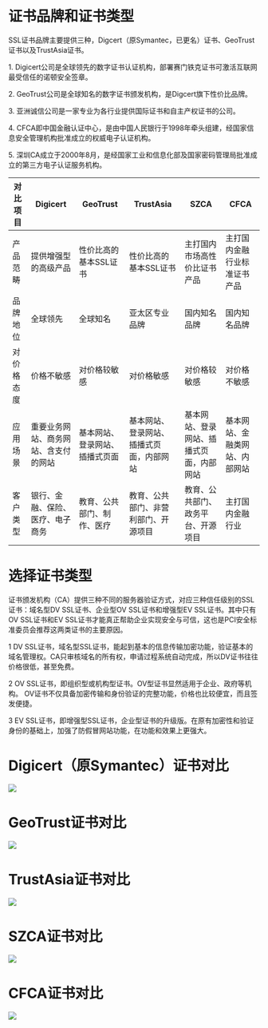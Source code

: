 

# 证书品牌和证书类型

SSL证书品牌主要提供三种，Digcert（原Symantec，已更名）证书、GeoTrust证书以及TrustAsia证书。

1\. Digicert公司是全球领先的数字证书认证机构，部署赛门铁克证书可激活互联网最受信任的诺顿安全签章。

2\. GeoTrust公司是全球知名的数字证书颁发机构，是Digcert旗下性价比品牌。

3\. 亚洲诚信公司是一家专业为各行业提供国际证书和自主产权证书的公司。

4\. CFCA即中国金融认证中心，是由中国人民银行于1998年牵头组建，经国家信息安全管理机构批准成立的权威电子认证机构。

5\. 深圳CA成立于2000年8月，是经国家工业和信息化部及国家密码管理局批准成立的第三方电子认证服务机构。

| 对比项目  | Digicert          | GeoTrust        | TrustAsia            | SZCA                 | CFCA                 |
| -----    | ------------------| --------------- | -------------------- | -------------------- | -------------------- |
| 产品范畴  | 提供增强型的高级产品         | 性价比高的基本SSL证书    | 性价比高的基本SSL证书      | 主打国内市场高性价比证书产品     | 主打国内金融行业标准证书产品 |
| 品牌地位  | 全球领先               | 全球知名            | 亚太区专业品牌              | 国内知名品牌                 |  国内知名品牌                 |  金融行业证书领头羊                 |  
| 对价格态度 | 价格不敏感              | 对价格较敏感          | 对价格敏感                | 对价格较敏感                | 对价格不敏感                |
| 应用场景  | 重要业务网站、商务网站、含支付的网站 | 基本网站、登录网站、插播式页面 | 基本网站、登录网站、插播式页面，内部网站 | 基本网站、登录网站、插播式页面，内部网站 | 基本网站、金融类网站、内部网站 |
| 客户类型  | 银行、金融、保险、医疗、电子商务   | 教育、公共部门、制作、医疗   | 教育、公共部门、非营利部门、开源项目   |  教育、公共部门、政务平台、开源项目   |  主打国内金融行业   |

# 选择证书类型

证书颁发机构（CA）提供三种不同的服务器验证方式，对应三种信任级别的SSL证书：域名型DV SSL证书、企业型OV SSL证书和增强型EV
SSL证书。其中只有OV SSL证书和EV SSL证书才能真正帮助企业实现安全与可信，这也是PCI安全标准委员会推荐这两类证书的主要原因。

1 DV
SSL证书，域名型SSL证书，能起到基本的信息传输加密功能，验证基本的域名管理权。CA只审核域名的所有权，申请过程系统自动完成，所以DV证书往往价格很低，甚至免费。

2 OV SSL证书，即组织型或机构型证书。OV型证书显然适用于企业、政府等机构。
OV证书不仅具备加密传输和身份验证的完整功能，价格也比较便宜，而且签发便捷。

3 EV SSL证书，即增强型SSL证书，企业型证书的升级版。在原有加密性和验证身份的基础上，加强了防假冒网站功能，在功能和效果上更强大。

# Digicert（原Symantec）证书对比

![](/images/symantec对比.png)

# GeoTrust证书对比

![](/images/geo证书对比.png)

# TrustAsia证书对比

![](/images/trustasia对比.png)

# SZCA证书对比

![](/images/szca.png)

# CFCA证书对比

![](/images/cfca.png)
